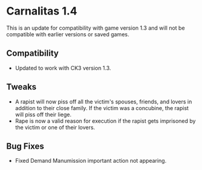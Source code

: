 # Carnalitas 1.4

This is an update for compatibility with game version 1.3 and will not be compatible with earlier versions or saved games.

## Compatibility

* Updated to work with CK3 version 1.3.

## Tweaks

* A rapist will now piss off all the victim's spouses, friends, and lovers in addition to their close family. If the victim was a concubine, the rapist will piss off their liege.
* Rape is now a valid reason for execution if the rapist gets imprisoned by the victim or one of their lovers.

## Bug Fixes

* Fixed Demand Manumission important action not appearing.